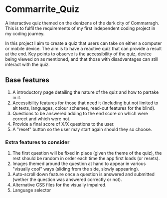 # Commarrite_Quiz

A interactive quiz themed on the denizens of the dark city of Commarragh. This is to fulfil the requirements of  my first independent coding project in my coding journey.

In this project I aim to create a quiz that users can take on either a computer or mobile device. The aim is to have a reactive quiz that can provide a result at the end. Key points to observe is the accessibility of the quiz, device being viewed on as mentioned, and that those with disadvantages can still interact with the quiz.


## Base features
1. A introductory page detailing the nature of the quiz and how to partake in it.
2. Accessibility features for those that need it (including but not limited to alt texts, languages, colour schemes, read-out features for the blind).
3. Questions to be answered adding to the end score on which were correct and which were not.
4. Provide a final score of X/X questions to the user.
5. A "reset" button so the user may start again should they so choose.

### Extra features to consider
1. The first question will be fixed in place (given the theme of the quiz), the rest should be random in order each time the app first loads (or resets).
2. Images themed around the question at hand to appear in various "visually cool" ways (sliding from the side, slowly appearing).
3. Auto-scroll down feature once a question is answered and submitted (wether the question was answered correctly or not).
4. Alternative CSS files for the visually impaired.
5. Language selector
